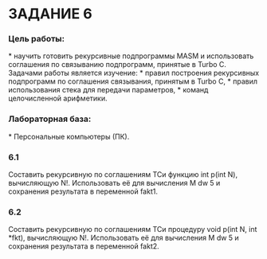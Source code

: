 <h1>ЗАДАНИЕ 6</h1>
<h3>Цель работы:</h3>
* научить готовить рекурсивные подпрограммы MASM и  использовать соглашения по связыванию подпрограмм, принятые в Turbo C.
	Задачами работы является изучение:
* правил построения рекурсивных подпрограмм по соглашения связывания, принятым в Turbo C, 
* правил использования стека для передачи параметров,
* команд целочисленной арифметики.

<h3>Лабораторная база:</h3>
* Персональные компьютеры (ПК).

<h3>6.1</h3>
Составить рекурсивную по соглашениям ТСи функцию int p(int N), вычисляющую N!. Использовать её для вычисления M dw 5 и сохранения результата в переменной fakt1.
<h3>6.2</h3>
Составить рекурсивную по соглашениям ТСи процедуру void p(int N, int *fkt), вычисляющую N!. Использовать её для вычисления M dw 5 и сохранения результата в переменной fakt2.
